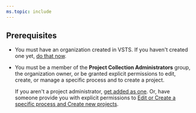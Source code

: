 ```yaml
---
ms.topic: include
---
```


## Prerequisites
* You must have an organization created in VSTS. If you haven't created one yet, [do that now](/vsts/accounts/set-up-vs.md).  
* You must be a member of the **Project Collection Administrators** group, the organization owner, or be granted explicit permissions to edit, create, or manage a specific process and to create a project. 

	If you aren't a project administrator, [get added as one](/vsts/organizations/security/set-project-collection-level-permissions). Or, have someone provide you with explicit permissions to [Edit or Create a specific process and Create new projects](/vsts/organizations/security/set-permissions-access-work-tracking#process-permissions).